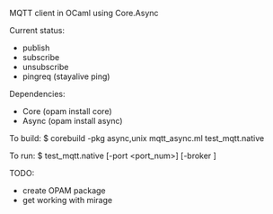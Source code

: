 MQTT client in OCaml using Core.Async

Current status: 

* publish
* subscribe
* unsubscribe
* pingreq (stayalive ping)

Dependencies:
* Core  (opam install core)
* Async (opam install async)

To build:
$ corebuild -pkg async,unix mqtt_async.ml test_mqtt.native

To run:
$ test_mqtt.native [-port <port_num>] [-broker <broker address>]


TODO:
* create OPAM package
* get working with mirage
